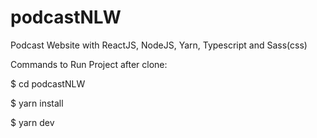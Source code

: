 # podcastNLW
Podcast Website with ReactJS, NodeJS, Yarn, Typescript and Sass(css)

Commands to Run Project after clone:

$ cd podcastNLW

$ yarn install 

$ yarn dev
